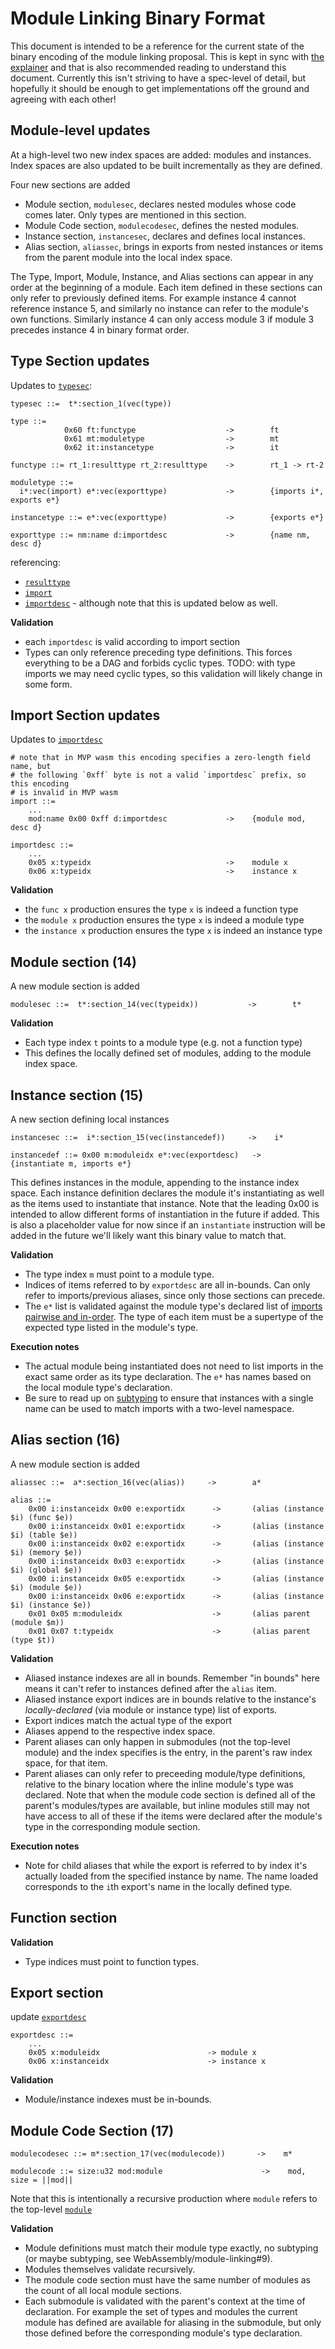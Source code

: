 # Module Linking Binary Format

This document is intended to be a reference for the current state of the binary
encoding of the module linking proposal. This is kept in sync with [the
explainer](Explainer.md) and that is also recommended reading to understand this
document. Currently this isn't striving to have a spec-level of detail, but
hopefully it should be enough to get implementations off the ground and agreeing
with each other!

## Module-level updates

At a high-level two new index spaces are added: modules and instances. Index
spaces are also updated to be built incrementally as they are defined.

Four new sections are added

* Module section, `modulesec`, declares nested modules whose code comes
  later. Only types are mentioned in this section.
* Module Code section, `modulecodesec`, defines the nested modules.
* Instance section, `instancesec`, declares and defines local instances.
* Alias section, `aliassec`, brings in exports from nested instances or items
  from the parent module into the local index space.

The Type, Import, Module, Instance, and Alias sections can appear in any order
at the beginning of a module. Each item defined in these sections can only refer
to previously defined items. For example instance 4 cannot reference instance 5,
and similarly no instance can refer to the module's own functions. Similarly
instance 4 can only access module 3 if module 3 precedes instance 4 in binary
format order.

## Type Section updates

Updates to
[`typesec`](https://webassembly.github.io/spec/core/binary/modules.html#binary-typesec):

```
typesec ::=  t*:section_1(vec(type))

type ::=
            0x60 ft:functype                    ->        ft
            0x61 mt:moduletype                  ->        mt
            0x62 it:instancetype                ->        it

functype ::= rt_1:resulttype rt_2:resulttype    ->        rt_1 -> rt-2

moduletype ::=
  i*:vec(import) e*:vec(exporttype)             ->        {imports i*, exports e*}

instancetype ::= e*:vec(exporttype)             ->        {exports e*}

exporttype ::= nm:name d:importdesc             ->        {name nm, desc d}
```

referencing:

* [`resulttype`](https://webassembly.github.io/spec/core/binary/types.html#binary-resulttype)
* [`import`](https://webassembly.github.io/spec/core/binary/modules.html#binary-import)
* [`importdesc`](https://webassembly.github.io/spec/core/binary/modules.html#binary-importdesc) -
  although note that this is updated below as well.

**Validation**

* each `importdesc` is valid according to import section
* Types can only reference preceding type definitions. This forces everything to
  be a DAG and forbids cyclic types. TODO: with type imports we may need cyclic
  types, so this validation will likely change in some form.

## Import Section updates

Updates to
[`importdesc`](https://webassembly.github.io/spec/core/binary/modules.html#binary-importdesc)

```
# note that in MVP wasm this encoding specifies a zero-length field name, but
# the following `0xff` byte is not a valid `importdesc` prefix, so this encoding
# is invalid in MVP wasm
import ::=
    ...
    mod:name 0x00 0xff d:importdesc             ->    {module mod, desc d}

importdesc ::=
    ...
    0x05 x:typeidx                              ->    module x
    0x06 x:typeidx                              ->    instance x
```

**Validation**

* the `func x` production ensures the type `x` is indeed a function type
* the `module x` production ensures the type `x` is indeed a module type
* the `instance x` production ensures the type `x` is indeed an instance type

## Module section (14)

A new module section is added

```
modulesec ::=  t*:section_14(vec(typeidx))           ->        t*
```

**Validation**

* Each type index `t` points to a module type (e.g. not a function type)
* This defines the locally defined set of modules, adding to the module index
  space.

## Instance section (15)

A new section defining local instances

```
instancesec ::=  i*:section_15(vec(instancedef))     ->    i*

instancedef ::= 0x00 m:moduleidx e*:vec(exportdesc)   ->    {instantiate m, imports e*}
```

This defines instances in the module, appending to the instance index space.
Each instance definition declares the module it's instantiating as well as the
items used to instantiate that instance. Note that the leading 0x00 is intended
to allow different forms of instantiation in the future if added. This is also a
placeholder value for now since if an `instantiate` instruction will be added in
the future we'll likely want this binary value to match that.

**Validation**

* The type index `m` must point to a module type.
* Indices of items referred to by `exportdesc` are all in-bounds. Can only refer
  to imports/previous aliases, since only those sections can precede.
* The `e*` list is validated against the module type's declared list
  of [imports pairwise and in-order](Explainer.md#module-imports-and-nested-instances).
  The type of each item must be a supertype of the expected type listed in the
  module's type.

**Execution notes**

* The actual module being instantiated does not need to list imports in the
  exact same order as its type declaration. The `e*` has names based on the
  local module type's declaration.
* Be sure to read up on [subtyping](./Subtyping.md) to ensure that instances
  with a single name can be used to match imports with a two-level namespace.

## Alias section (16)

A new module section is added

```
aliassec ::=  a*:section_16(vec(alias))     ->        a*

alias ::=
    0x00 i:instanceidx 0x00 e:exportidx      ->       (alias (instance $i) (func $e))
    0x00 i:instanceidx 0x01 e:exportidx      ->       (alias (instance $i) (table $e))
    0x00 i:instanceidx 0x02 e:exportidx      ->       (alias (instance $i) (memory $e))
    0x00 i:instanceidx 0x03 e:exportidx      ->       (alias (instance $i) (global $e))
    0x00 i:instanceidx 0x05 e:exportidx      ->       (alias (instance $i) (module $e))
    0x00 i:instanceidx 0x06 e:exportidx      ->       (alias (instance $i) (instance $e))
    0x01 0x05 m:moduleidx                    ->       (alias parent (module $m))
    0x01 0x07 t:typeidx                      ->       (alias parent (type $t))
```

**Validation**

* Aliased instance indexes are all in bounds. Remember "in bounds" here means it
  can't refer to instances defined after the `alias` item.
* Aliased instance export indices are in bounds relative to the instance's
  *locally-declared* (via module or instance type) list of exports.
* Export indices match the actual type of the export
* Aliases append to the respective index space.
* Parent aliases can only happen in submodules (not the top-level module) and
  the index specifies is the entry, in the parent's raw index space, for that
  item.
* Parent aliases can only refer to preceeding module/type definitions, relative
  to the binary location where the inline module's type was declared. Note that
  when the module code section is defined all of the parent's modules/types are
  available, but inline modules still may not have access to all of these if the
  items were declared after the module's type in the corresponding module
  section.

**Execution notes**

* Note for child aliases that while the export is referred to by index it's
  actually loaded from the specified instance by name. The name loaded
  corresponds to the `i`th export's name in the locally defined type.

## Function section

**Validation**

* Type indices must point to function types.

## Export section

update
[`exportdesc`](https://webassembly.github.io/spec/core/binary/modules.html#binary-exportdesc)

```
exportdesc ::=
    ...
    0x05 x:moduleidx                        -> module x
    0x06 x:instanceidx                      -> instance x
```

**Validation**

* Module/instance indexes must be in-bounds.

## Module Code Section (17)

```
modulecodesec ::= m*:section_17(vec(modulecode))       ->    m*

modulecode ::= size:u32 mod:module                      ->    mod, size = ||mod||
```

Note that this is intentionally a recursive production where `module` refers to
the top-level
[`module`](https://webassembly.github.io/spec/core/binary/modules.html#binary-module)

**Validation**

* Module definitions must match their module type exactly, no subtyping (or
  maybe subtyping, see WebAssembly/module-linking#9).
* Modules themselves validate recursively.
* The module code section must have the same number of modules as the count of
  all local module sections.
* Each submodule is validated with the parent's context at the time of
  declaration. For example the set of types and modules the current module
  has defined are available for aliasing in the submodule, but only those
  defined before the corresponding module's type declaration.
